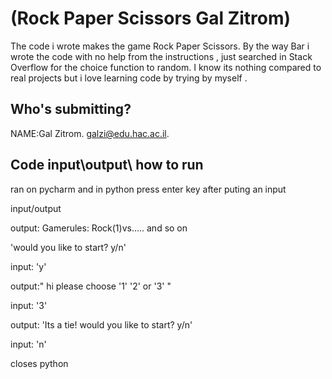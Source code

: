 

# (Rock Paper Scissors Gal Zitrom)
The code i wrote makes the game Rock Paper Scissors.
By the way Bar i wrote the code with no help from the instructions , just searched in Stack Overflow for the choice function to random.
I know its nothing compared to real projects but i love learning code by trying by myself .

  

## Who's submitting?
NAME:Gal Zitrom. galzi@edu.hac.ac.il.


## Code input\output\ how to run
 
 ran on pycharm and in python 
 press enter key after puting an input 
 
 input/output
 
 
 output:
 Gamerules:
 Rock(1)vs..... and so on
 
'would you like to start? y/n'

input: 'y'
 
 output:" hi please choose '1' '2' or '3' "

input: '3'
 
 output: 'Its a tie!
 would you like to start? y/n'

input: 'n'

closes python



